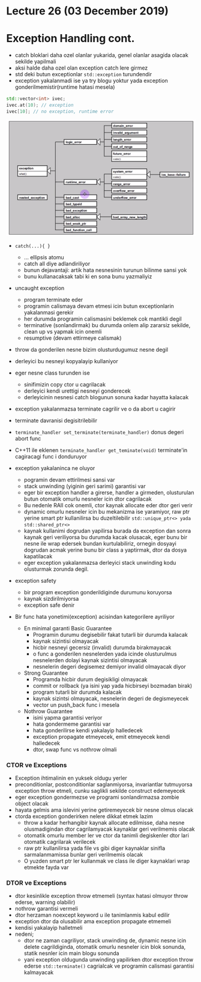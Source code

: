 # Lecture 26 (03 December 2019)

# Exception Handling cont.

- catch bloklari daha ozel olanlar yukarida, genel olanlar asagida olacak sekilde yapilmali
- aksi halde daha ozel olan exception catch lere girmez
- std deki butun exceptionlar `std::exception` turundendir
- exception yakalanmadi ise ya try blogu yoktur yada exception gonderilmemistir(runtime hatasi mesela)
```cpp
std::vector<int> ivec; 
ivec.at(10); // exception
ivec[10]; // no exception, runtime error
```
![exceptionsBeforeCPP17.png](exceptionsBeforeCPP17.png)

- `catch(...){ }` 
    - ... ellipsis atomu
    - catch all diye adlandiriliyor
    - bunun dejavantaji: artik hata nesnesinin turunun bilinme sansi yok
    - bunu kullanacaksak tabi ki en sona bunu yazmaliyiz

- uncaught exception
    - program terminate eder
    - programin calismaya devam etmesi icin butun exceptionlarin yakalanmasi gerekir
    - her durumda programin calismasini beklemek cok mantikli degil
    - terminative (sonlandirmak) bu durumda onlem alip zararsiz sekilde, clean up vs yapmak icin onemli
    - resumptive (devam ettirmeye calismak)

- throw da gonderilen nesne bizim olusturdugumuz nesne degil
- derleyici bu nesneyi kopyalayip kullaniyor
- eger nesne class turunden ise
    - sinifimizin copy ctor u cagrilacak
    - derleyici kendi urettigi nesneyi gonderecek
    - derleyicinin nesnesi catch blogunun sonuna kadar hayatta kalacak

- exception yakalanmazsa terminate cagrilir ve o da abort u cagirir
- terminate davranisi degisitrilebilir
- `terminate_handler set_terminate(terminate_handler)` donus degeri abort func
- C++11 ile eklenen `terminate_handler get_teminate(void)` terminate'in cagiracagi func i donduruyor

- exception yakalaninca ne oluyor
    - pogramin devam ettirilmesi sansi var
    - stack unwinding (yiginin geri sarimi) garantisi var
    - eger bir exception handler a girerse, handler a girmeden, olusturulan butun otomatik omurlu nesneler icin dtor cagrilacak
    - Bu nedenle RAII cok onemli, ctor kaynak allocate eder dtor geri verir
    - dynamic omurlu nesneler icin bu mekanizma ise yaramiyor, raw ptr yerine smart ptr kullanilirsa bu duzeltilebilir `std::unique_ptr<> yada std::shared_ptr<>`
    - kaynak kullanimi dogrudan yapilirsa burada da exception dan sonra kaynak geri veriliyorsa bu durumda kacak olusacak, eger bunu bir nesne ile wrap edersek bundan kurtulabiliriz, ornegin dosyayi dogrudan acmak yerine bunu bir class a yaptirmak, dtor da dosya kapatilacak
    - eger exception yakalanmazsa derleyici stack unwinding kodu olusturmak zorunda degil.

- exception safety
    - bir program exception gonderildiginde durumunu koruyorsa
    - kaynak sizdirilmiyorsa
    - exception safe denir
  
- Bir func hata yonetimi(exception) acisindan kategorilere ayriliyor
    - En minimal garanti Basic Guarantee
        - Programin durumu degisebilir fakat tutarli bir durumda kalacak
        - kaynak sizintisi olmayacak
        - hicbir nesneyi gecersiz (invalid) durumda birakmayacak
        - o func a gonderilen nesnelerden yada icinde olusturulmus nesnelerden dolayi kaynak sizintisi olmayacak
        - nesnelerin degeri degisemez demiyor invalid olmayacak diyor
    - Strong Guarantee
        - Programda hicbir durum degisikligi olmayacak
        - commit or rollback (ya isini yap yada hicbirseyi bozmadan birak)
        - program tutarli bir durumda kalacak
        - kaynak sizintsi olmayacak, nesnelerin degeri de degismeyecek
        - vector un push_back func i mesela
    - Nothrow Guarantee
        - isini yapma garantisi veriyor
        - hata gondermeme garantisi var
        - hata gonderilirse kendi yakalayip halledecek
        - exception propagate etmeyecek, emit etmeyecek kendi halledecek
        - dtor, swap func vs nothrow olmali

### CTOR ve Exceptions
- Exception ihtimalinin en yuksek oldugu yerler
- preconditionlar, postconditionlar saglanmiyorsa, invariantlar tutmuyorsa exception throw etmeli, cunku saglikli sekilde construct edemeyecek
- eger exception gondermezse ve programi sonlandirmazsa zombie object olacak
- hayata gelmis ama islevini yerine getiremeyecek bir nesne olmus olacak
- ctorda exception gonderirken nelere dikkat etmek lazim
    - throw a kadar herhangibir kaynak allocate edilmisse, daha nesne olusmadigindan dtor cagrilamyacak kaynaklar geri verilmemis olacak
    - otomatik omurlu member ler ve ctor da tanimli degiskenler dtor lari otomatik cagrilarak verilecek
    - raw ptr kullanilirsa yada file vs gibi diger kaynaklar sinifla sarmalanmamissa bunlar geri verilmemis olacak
    - O yuzden smart ptr ler kullanmak ve class ile diger kaynaklari wrap etmekte fayda var

### DTOR ve Exceptions
- dtor kesinlikle exception throw etmemeli (syntax hatasi olmuyor throw ederse, warning olabilir)
- nothrow garantisi vermeli
- dtor herzaman noexcept keyword u ile tanimlanmis kabul edilir
- exception dtor da olusabilir ama exception propagate etmemeli
- kendisi yakalayip halletmeli
- nedeni;
    - dtor ne zaman cagriliyor, stack unwinding de, dynamic nesne icin delete cagrildiginda, otomatik omurlu nesneler icin blok sonunda, statik nesnler icin main blogu sonunda
    - yani exception oldugunda unwinding yapilirken dtor exception throw ederse `std::terminate()` cagrialcak ve programin calismasi garantisi kalmayacak

